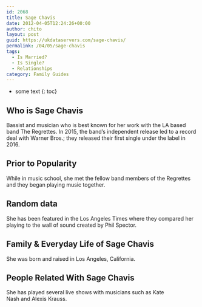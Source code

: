 ```yaml
---
id: 2068
title: Sage Chavis
date: 2012-04-05T12:24:26+00:00
author: chito
layout: post
guid: https://ukdataservers.com/sage-chavis/
permalink: /04/05/sage-chavis
tags:
  - Is Married?
  - Is Single?
  - Relationships
category: Family Guides
---
```


* some text
{: toc}
          
          
## Who is  Sage Chavis
                  
                  
                  
Bassist and musician who is best known for her work with the LA based band The Regrettes. In 2015, the band&#8217;s independent release led to a record deal with Warner Bros.; they released their first single under the label in 2016.
                  
                
                
                
## Prior to Popularity 
                  
                  
                  
While in music school, she met the fellow band members of the Regrettes and they began playing music together. 
                  
                
                
                
## Random data 
                  
                  
                  
She has been featured in the Los Angeles Times where they compared her playing to the wall of sound created by Phil Spector. 
                  
                
                
                
## Family & Everyday Life of Sage Chavis
                  
                  
                  
She was born and raised in Los Angeles, California. 
                  
                
                
                
## People Related With  Sage Chavis
                  
                  
                  
She has played several live shows with musicians such as Kate Nash and Alexis Krauss. 
                  
                
              
            
          
          
          
    
    
  
